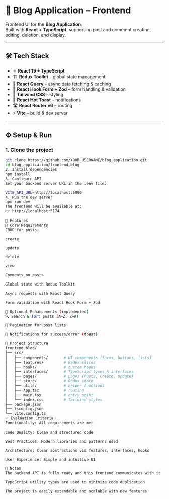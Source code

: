 # 📖 Blog Application – Frontend

Frontend UI for the **Blog Application**.  
Built with **React + TypeScript**, supporting post and comment creation, editing, deletion, and display.  

---

## 🛠 Tech Stack
- ⚛️ **React 19 + TypeScript**
- 🏗 **Redux Toolkit** – global state management  
- 🔄 **React Query** – async data fetching & caching  
- 📝 **React Hook Form + Zod** – form handling & validation  
- 🎨 **Tailwind CSS** – styling  
- 🔔 **React Hot Toast** – notifications  
- 🛣 **React Router v6** – routing  
- ⚡ **Vite** – build & dev server  

---

## ⚙️ Setup & Run

### 1. Clone the project
```bash
git clone https://github.com/YOUR_USERNAME/blog_application.git
cd blog_application/frontend_blog
2. Install dependencies
npm install
3. Configure API
Set your backend server URL in the .env file:

VITE_API_URL=http://localhost:5000
4. Run the dev server
npm run dev
The frontend will be available at:
👉 http://localhost:5174

📌 Features
🔹 Core Requirements
CRUD for posts:

create

update

delete

view

Comments on posts

Global state with Redux Toolkit

Async requests with React Query

Form validation with React Hook Form + Zod

🔹 Optional Enhancements (implemented)
🔍 Search & sort posts (A–Z, Z–A)

📑 Pagination for post lists

🔔 Notifications for success/error (toast)

📂 Project Structure
frontend_blog/
├── src/
│   ├── components/       # UI components (forms, buttons, lists)
│   ├── features/         # Redux slices
│   ├── hooks/            # custom hooks
│   ├── interfaces/       # TypeScript types & interfaces
│   ├── pages/            # pages (Posts, Create, Update)
│   ├── store/            # Redux store
│   ├── utils/            # helper functions
│   ├── App.tsx           # routing
│   ├── main.tsx          # entry point
│   └── index.css         # Tailwind styles
├── package.json
├── tsconfig.json
└── vite.config.ts
✅ Evaluation Criteria
Functionality: All requirements are met

Code Quality: Clean and structured code

Best Practices: Modern libraries and patterns used

Architecture: Clear abstractions via features, interfaces, hooks

User Experience: Simple and intuitive UI

🚀 Notes
The backend API is fully ready and this frontend communicates with it

TypeScript utility types are used to minimize code duplication

The project is easily extendable and scalable with new features